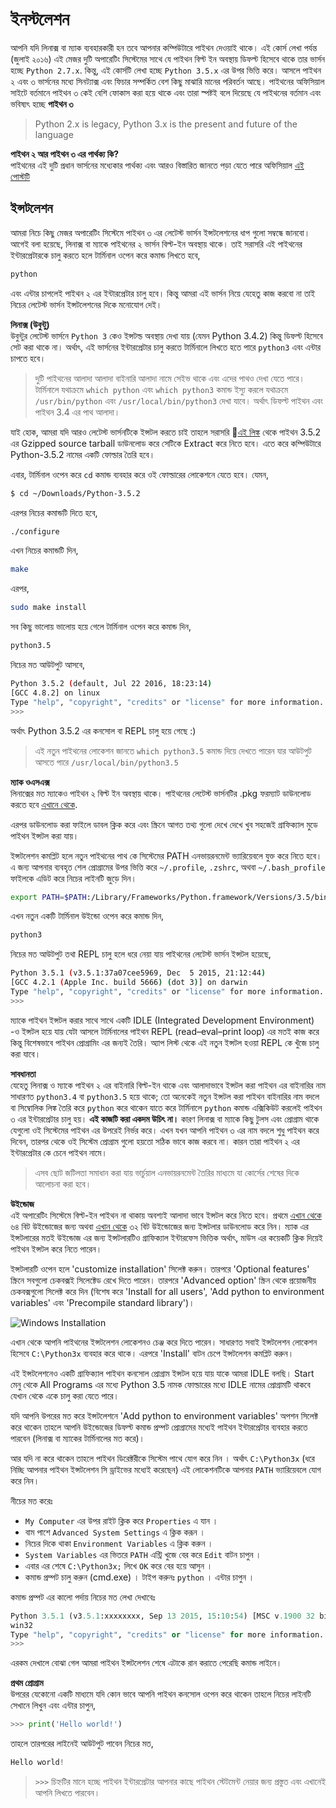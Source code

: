 # ইনস্টলেশন

আপনি যদি লিনাক্স বা ম্যাক ব্যবহারকারী হন তবে আপনার কম্পিউটারে পাইথন দেওয়াই থাকে। এই কোর্স লেখা পর্যন্ত \(জুলাই ২০১৬\) এই মেজর দুটি অপারেটিং সিস্টেমের সাথে যে পাইথন বিল্ট ইন অবস্থায় ডিফল্ট হিসেবে থাকে তার ভার্সন হচ্ছে `Python 2.7.x`. কিন্তু, এই কোর্সটি লেখা হচ্ছে `Python 3.5.x` এর উপর ভিত্তি করে। আসলে পাইথন ২ এবং ৩ ভার্সনের মধ্যে সিনট্যাক্স এবং ফিচার সম্পর্কিত বেশ কিছু মাঝারি মানের পরিবর্তন আছে। পাইথনের অফিসিয়াল সাইটে বর্তমানে পাইথন ৩ কেই বেশি ফোকাস করা হয়ে থাকে এবং তারা স্পষ্টই বলে দিয়েছে যে পাইথনের বর্তমান এবং ভবিষ্যৎ হচ্ছে **পাইথন ৩**

> Python 2.x is legacy, Python 3.x is the present and future of the language

**পাইথন ২ আর পাইথন ৩ এর পার্থক্য কি?**  
পাইথনের এই দুটি প্রধান ভার্সনের মধ্যেকার পার্থক্য এবং আরও বিস্তারিত জানতে পড়া যেতে পারে অফিসিয়াল [এই পোস্টটি](https://wiki.python.org/moin/Python2orPython3)

## ইন্সটলেশন

আমরা নিচে কিছু মেজর অপারেটিং সিস্টেমে পাইথন ৩ এর লেটেস্ট ভার্সন ইন্সটলেশনের ধাপ গুলো সম্বন্ধে জানবো। আগেই বলা হয়েছে, লিনাক্স বা ম্যাকে পাইথনের ২ ভার্সন বিল্ট-ইন অবস্থায় থাকে। তাই সরাসরি এই পাইথনের ইন্টারপ্রেটারকে চালু করতে হলে টার্মিনাল ওপেন করে কমান্ড লিখতে হবে,

```bash
python
```

এবং এন্টার চাপলেই পাইথন ২ এর ইন্টারপ্রেটার চালু হবে। কিন্তু আমরা এই ভার্সন নিয়ে যেহেতু কাজ করবো না তাই নিচের লেটেস্ট ভার্সন ইন্সটলেশনের দিকে মনোযোগ দেই।

**লিনাক্স \(উবুন্টু\)**  
উবুন্টুর লেটেস্ট ভার্সনে `Python 3` কেও ইন্সটল্ড অবস্থায় দেখা যায় \(যেমন Python 3.4.2\) কিন্তু ডিফল্ট হিসেবে সেট করা থাকে না। অর্থাৎ, এই ভার্সনের ইন্টারপ্রেটার চালু করতে টার্মিনালে লিখতে হতে পারে `python3` এবং এন্টার চাপতে হবে।

> দুটি পাইথনের আলাদা আলাদা বাইনারি আলাদা নামে সেইভ থাকে এবং এদের পাথও দেখা যেতে পারে। টার্মিনালে যথাক্রমে `which python` এবং `which python3` কমান্ড ইস্যু করলে যথাক্রমে `/usr/bin/python` এবং `/usr/local/bin/python3` দেখা যাবে। অর্থাৎ ডিফল্ট পাইথন এবং পাইথন 3.4 এর পাথ আলাদা।

যাই হোক, আমরা যদি আরও লেটেস্ট ভার্সনটিকে ইন্সটল করতে চাই তাহলে সরাসরি [এই লিঙ্ক](https://www.python.org/ftp/python/3.5.2/Python-3.5.2.tgz) থেকে পাইথন 3.5.2 এর Gzipped source tarball ডাউনলোড করে সেটিকে Extract করে নিতে হবে। এতে করে কম্পিউটারে Python-3.5.2 নামের একটি ফোল্ডার তৈরি হবে।

এবার, টার্মিনাল ওপেন করে `cd` কমান্ড ব্যবহার করে ওই ফোল্ডারের লোকেশনে যেতে হবে। যেমন,

```bash
$ cd ~/Downloads/Python-3.5.2
```

এরপর নিচের কমান্ডটি দিতে হবে,

```bash
./configure
```

এখন নিচের কমান্ডটি দিন,

```bash
make
```

এরপর,

```bash
sudo make install
```

সব কিছু ভালোয় ভালোয় হয়ে গেলে টার্মিনাল ওপেন করে কমান্ড দিন,

```bash
python3.5
```

নিচের মত আউটপুট আসবে,

```bash
Python 3.5.2 (default, Jul 22 2016, 18:23:14)
[GCC 4.8.2] on linux
Type "help", "copyright", "credits" or "license" for more information.
>>>
```

অর্থাৎ Python 3.5.2 এর কনসোল বা REPL চালু হয়ে গেছে :\)

> এই নতুন পাইথনের লোকেশন জানতে `which python3.5` কমান্ড দিয়ে দেখতে পারেন যার আউটপুট আসতে পারে `/usr/local/bin/python3.5`

  
 **ম্যাক ওএসএক্স**  
লিনাক্সের মত ম্যাকেও পাইথন ২ বিল্ট ইন অবস্থায় থাকে। পাইথনের লেটেস্ট ভার্সনটির .pkg ফরম্যাট ডাউনলোড করতে হবে [এখানে থেকে](https://www.python.org/ftp/python/3.5.2/python-3.5.2-macosx10.6.pkg).

এরপর ডাউনলোড করা ফাইলে ডাবল ক্লিক করে এবং স্ক্রিনে আগত তথ্য গুলো দেখে দেখে খুব সহজেই গ্রাফিক্যাল মুডে পাইথন ইন্সটল করা যায়।

ইন্সটলেশন কমপ্লিট হলে নতুন পাইথনের পাথ কে সিস্টেমের PATH এনভায়রনমেন্ট ভ্যারিয়েবলে যুক্ত করে নিতে হবে। এ জন্য আপনার ব্যবহৃত শেল প্রোগ্রামের উপর ভিত্তি করে `~/.profile`, `.zshrc`, অথবা `~/.bash_profile` ফাইলকে এডিট করে নিচের লাইনটি জুড়ে দিন।

```bash
export PATH=$PATH:/Library/Frameworks/Python.framework/Versions/3.5/bin/python3
```

এখন নতুন একটি টার্মিনাল উইন্ডো ওপেন করে কমান্ড দিন,

```python
python3
```

নিচের মত আউটপুট তথা REPL চালু হলে ধরে নেয়া যায় পাইথনের লেটেস্ট ভার্সন ইন্সটল হয়েছে,

```bash
Python 3.5.1 (v3.5.1:37a07cee5969, Dec  5 2015, 21:12:44)
[GCC 4.2.1 (Apple Inc. build 5666) (dot 3)] on darwin
Type "help", "copyright", "credits" or "license" for more information.
>>>
```

ম্যাকে পাইথন ইন্সটল করার সাথে সাথে একটি IDLE \(Integrated Development Environment\) -ও ইন্সটল হয়ে যায় যেটা আসলে টার্মিনালের পাইথন REPL \(read–eval–print loop\) এর মতই কাজ করে কিন্তু বিশেষভাবে পাইথন প্রোগ্রামিং এর জন্যই তৈরি। অ্যাপ লিস্ট থেকে এই নতুন ইন্সটল হওয়া REPL কে খুঁজে চালু করা যাবে।

**সাবধানতা**  
যেহেতু লিনাক্স ও ম্যাকে পাইথন ২ এর বাইনারি বিল্ট-ইন থাকে এবং আলাদাভাবে ইন্সটল করা পাইথন এর বাইনারির নাম সাধারণত `python3.4` বা `python3.5` হয়ে থাকে; তো অনেকেই নতুন ইন্সটল করা পাইথন বাইনারির নাম বদলে বা সিম্বোলিক লিঙ্ক তৈরি করে `python` করে থাকেন যাতে করে টার্মিনালে `python` কমান্ড এক্সিকিউট করলেই পাইথন ৩ এর ইন্টারপ্রেটার চালু হয়। **এই কাজটি করা একদম উচিৎ না।** কারণ লিনাক্স বা ম্যাকে কিছু টুলস এবং প্রোগ্রাম থাকে যেগুলো ওই সিস্টেমের পাইথন এর উপরেই নির্ভর করে। এখন যখন আপনি পাইথন ৩ এর নাম বদলে শুধু পাইথন করে দিবেন, তারপর থেকে ওই সিস্টেম প্রোগ্রাম গুলো হয়তো সঠিক ভাবে কাজ করবে না। কারন তারা পাইথন ২ এর ইন্টারপ্রেটার কে চেনে পাইথন নামে।

> এসব ছোট জটিলতা সমাধান করা যায় ভার্চুয়াল এনভায়রনমেন্ট তৈরির মাধ্যমে যা কোর্সের শেষের দিকে আলোচনা করা হবে।

**উইন্ডোজ**  
এই অপারেটিং সিস্টেমে বিল্ট-ইন পাইথন না থাকায় অবশ্যই আলাদা ভাবে ইন্সটল করে নিতে হবে। প্রথমে [এখান থেকে](https://www.python.org/ftp/python/3.5.2/python-3.5.2-amd64.exe) ৬৪ বিট উইন্ডোজের জন্য অথবা [এখান থেকে](https://www.python.org/ftp/python/3.5.2/python-3.5.2.exe) ৩২ বিট উইন্ডোজের জন্য ইন্সটলার ডাউনলোড করে নিন। ম্যাক এর ইন্সটলারের মতই উইন্ডোজ এর জন্য ইন্সটলারটিও গ্রাফিক্যাল ইন্টারফেস ভিত্তিক অর্থাৎ, মাউস এর কয়েকটি ক্লিক দিয়েই পাইথন ইন্সটল করে নিতে পারেন।

ইন্সটলারটি ওপেন হলে 'customize installation' সিলেক্ট করুন। তারপরে 'Optional features' স্ক্রিনে সবগুলো চেকবক্সই সিলেক্টেড রেখে দিতে পারেন। তারপরে 'Advanced option' স্ক্রিন থেকে প্রয়োজনীয় চেকবক্সগুলো সিলেক্ট করে দিন \(বিশেষ করে 'Install for all users', 'Add python to environment variables' এবং 'Precompile standard library'\)।

![Windows Installation](.gitbook/assets/windows-installation.png)

এখান থেকে আপনি পাইথনের ইন্সটলেশন লোকেশনও চেঞ্জ করে দিতে পারেন। সাধারণত সবাই ইন্সটলেশন লোকেশন হিসেবে `C:\Python3x` ব্যবহার করে থাকে। এরপরে 'Install' বাটন চেপে ইন্সটলেশন কমপ্লিট করুন।

এই ইন্সটলেশনেও একটি গ্রাফিক্যাল পাইথন কনসোল প্রোগ্রাম ইন্সটল হয়ে যায় যাকে আমরা IDLE বলছি। Start মেনু থেকে All Programs এর মধ্যে Python 3.5 নামক ফোল্ডারের মধ্যে IDLE নামের প্রোগ্রামটি থাকবে যেখান থেকে একে চালু করা যেতে পারে।

যদি আপনি উপরের মত করে ইন্সটলেশনে 'Add python to environment variables' অপশন সিলেক্ট করে থাকেন তাহলে আপনি উইন্ডোজের ডিফল্ট কমান্ড প্রম্পট প্রোগ্রামের মধ্যেই পাইথন ইন্টারপ্রেটার ব্যবহার করতে পারবেন \(লিনাক্স বা ম্যাকের টার্মিনালের মত করে\)।

আর যদি না করে থাকেন তাহলে পাইথন ডিরেক্টরীকে সিস্টেম পাথে যোগ করে নিন । অর্থাৎ `C:\Python3x` \(ধরে নিচ্ছি আপনার পাইথন ইন্সটলেশন সি ড্রাইভের মধ্যেই করেছেন\) এই লোকেশনটিকে আপনার `PATH` ভ্যারিয়েবলে যোগ করে নিন।

নীচের মত করেঃ

* `My Computer` এর উপর রাইট ক্লিক করে `Properties` এ যান ।
* বাম পাশে `Advanced System Settings` এ ক্লিক করূন ।
* নিচের দিকে থাকা `Environment Variables` এ ক্লিক করুন ।
* `System Variables` এর ভিতরে `PATH` এন্ট্রি খুজে বের করে `Edit` বাটন চাপুন ।
* এবার এর শেষে `C:\Python3x;` লিখে `OK` করে বের হয়ে আসুন ।
* কমান্ড প্রম্পট চালু করুন \(cmd.exe\) । টাইপ করুনঃ `python` । এন্টার চাপুন ।

কমান্ড প্রম্পট এর কালো পর্দায় নিচের মত লেখা দেখাবেঃ

```python
Python 3.5.1 (v3.5.1:xxxxxxxx, Sep 13 2015, 15:10:54) [MSC v.1900 32 bit (Intel)] on
win32
Type "help", "copyright", "credits" or "license" for more information.
>>>
```

এরকম দেখালে বোঝা গেল আমরা পাইথন ইন্সটলেশন শেষে এটাকে রান করাতে পেরেছি কমান্ড লাইনে।

**প্রথম প্রোগ্রাম**  
উপরের যেকোনো একটি মাধ্যমে যদি কোন ভাবে আপনি পাইথন কনসোল ওপেন করে থাকেন তাহলে নিচের লাইনটি সেখানে লিখুন এবং এন্টার চাপুন,

```python
>>> print('Hello world!')
```

তাহলে তারপরের লাইনেই আউটপুট পাবেন নিচের মত,

```python
Hello world!
```

> `>>>` চিহ্নটির মানে হচ্ছে পাইথন ইন্টারপ্রেটার আপনার কাছে পাইথন স্টেটমেন্ট নেয়ার জন্য প্রস্তুত এবং এখানেই আপনি লিখতে পারবেন।

